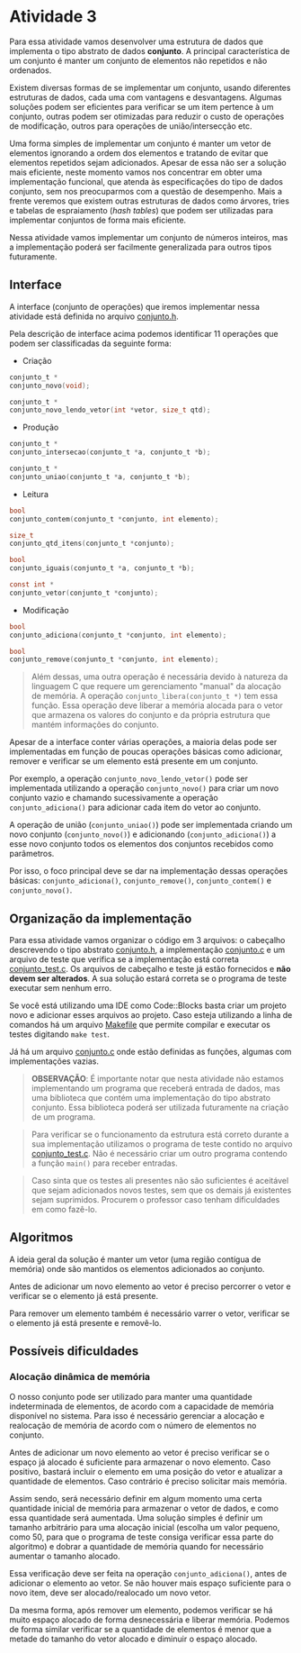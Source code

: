 # Atividade 3

Para essa atividade vamos desenvolver uma estrutura de dados que implementa o tipo abstrato de dados **conjunto**. A principal característica de um conjunto é manter um conjunto de elementos não repetidos e não ordenados.


Existem diversas formas de se implementar um conjunto, usando diferentes estruturas de dados, cada uma com vantagens e desvantagens. Algumas soluções podem ser eficientes para verificar se um item pertence à um conjunto, outras podem ser otimizadas para reduzir o custo de operações de modificação, outros para operações de união/intersecção etc.

Uma forma simples de implementar um conjunto é manter um vetor de elementos ignorando a ordem dos elementos e tratando de evitar que elementos repetidos sejam adicionados. Apesar de essa não ser a solução mais eficiente, neste momento vamos nos concentrar em obter uma implementação funcional, que atenda às especificações do tipo de dados conjunto, sem nos preocuparmos com a questão de desempenho. Mais a frente veremos que existem outras estruturas de dados como árvores, tries e tabelas de espraiamento (*hash tables*) que podem ser utilizadas para implementar conjuntos de forma mais eficiente.

Nessa atividade vamos implementar um conjunto de números inteiros, mas a implementação poderá ser facilmente generalizada para outros tipos futuramente.

## Interface

A interface (conjunto de operações) que iremos implementar nessa atividade está definida no arquivo [conjunto.h](./ed1_conjunto/conjunto.h).

Pela descrição de interface acima podemos identificar 11 operações que podem ser classificadas da seguinte forma:

- Criação

```C
conjunto_t *
conjunto_novo(void);

conjunto_t *
conjunto_novo_lendo_vetor(int *vetor, size_t qtd);
```

- Produção

```C
conjunto_t *
conjunto_intersecao(conjunto_t *a, conjunto_t *b);

conjunto_t *
conjunto_uniao(conjunto_t *a, conjunto_t *b);
```

- Leitura

```C
bool
conjunto_contem(conjunto_t *conjunto, int elemento);

size_t
conjunto_qtd_itens(conjunto_t *conjunto);

bool
conjunto_iguais(conjunto_t *a, conjunto_t *b);

const int *
conjunto_vetor(conjunto_t *conjunto);
```

- Modificação

```C
bool
conjunto_adiciona(conjunto_t *conjunto, int elemento);

bool
conjunto_remove(conjunto_t *conjunto, int elemento);
```

>Além dessas, uma outra operação é necessária devido à natureza da linguagem C que requere um gerenciamento "manual" da alocação de memória. A operação ``conjunto_libera(conjunto_t *)`` tem essa função. Essa operação deve liberar a memória alocada para o vetor que armazena os valores do conjunto e da própria estrutura que mantém informações do conjunto.

Apesar de a interface conter várias operações, a maioria delas pode ser implementadas em função de poucas operações básicas como adicionar, remover e verificar se um elemento está presente em um conjunto.

Por exemplo, a operação ``conjunto_novo_lendo_vetor()`` pode ser implementada utilizando a operação ``conjunto_novo()`` para criar um novo conjunto vazio e chamando sucessivamente a operação ``conjunto_adiciona()`` para adicionar cada item do vetor ao conjunto.

A operação de união (``conjunto_uniao()``) pode ser implementada criando um novo conjunto (``conjunto_novo()``) e adicionando (``conjunto_adiciona()``) a esse novo conjunto todos os elementos dos conjuntos recebidos como parâmetros.

Por isso, o foco principal deve se dar na implementação dessas operações básicas: ``conjunto_adiciona()``, ``conjunto_remove()``, ``conjunto_contem()`` e ``conjunto_novo()``.


## Organização da implementação
Para essa atividade vamos organizar o código em 3 arquivos: o cabeçalho descrevendo o tipo abstrato [conjunto.h](./ed1_conjunto/conjunto.h), a implementação [conjunto.c](./ed1_conjunto/conjunto.c) e um arquivo de teste que verifica se a implementação está correta [conjunto_test.c](./ed1_conjunto/conjunto_test.c). Os arquivos de cabeçalho e teste já estão fornecidos e **não devem ser alterados**. A sua solução estará correta se o programa de teste executar sem nenhum erro.

Se você está utilizando uma IDE como Code::Blocks basta criar um projeto novo e adicionar esses arquivos ao projeto. Caso esteja utilizando a linha de comandos há um arquivo [Makefile](./ed1_conjunto/Makefile) que permite compilar e executar os testes digitando ``make test``.

Já há um arquivo [conjunto.c](./ed1_conjunto/conjunto.c) onde estão definidas as funções, algumas com implementações vazias.


>**OBSERVAÇÃO**: É importante notar que nesta atividade não estamos implementando um programa que receberá entrada de dados, mas uma biblioteca que contém uma implementação do tipo abstrato conjunto. Essa biblioteca poderá ser utilizada futuramente na criação de um programa.

> Para verificar se o funcionamento da estrutura está correto durante a sua implementação utilizamos o programa de teste contido no arquivo [conjunto_test.c](./ed1_conjunto/conjunto_test.c). Não é necessário criar um outro programa contendo a função ``main()`` para receber entradas.

> Caso sinta que os testes ali presentes não são suficientes é aceitável que sejam adicionados novos testes, sem que os demais já existentes sejam suprimidos. Procurem o professor caso tenham dificuldades em como fazê-lo.


## Algoritmos

A ideia geral da solução é manter um vetor (uma região contígua de memória) onde são mantidos os elementos adicionados ao conjunto.

Antes de adicionar um novo elemento ao vetor é preciso percorrer o vetor e verificar se o elemento já está presente.

Para remover um elemento também é necessário varrer o vetor, verificar se o elemento já está presente e removê-lo.



## Possíveis dificuldades


### Alocação dinâmica de memória

O nosso conjunto pode ser utilizado para manter uma quantidade indeterminada de elementos, de acordo com a capacidade de memória disponível no sistema. Para isso é necessário gerenciar a alocação e realocação de memória de acordo com o número de elementos no conjunto.

Antes de adicionar um novo elemento ao vetor é preciso verificar se o espaço já alocado é suficiente para armazenar o novo elemento. Caso positivo, bastará incluir o elemento em uma posição do vetor e atualizar a quantidade de elementos. Caso contrário é preciso solicitar mais memória.

Assim sendo, será necessário definir em algum momento uma certa quantidade inicial de memória para armazenar o vetor de dados, e como essa quantidade será aumentada. Uma solução simples é definir um tamanho arbitrário para uma alocação inicial (escolha um valor pequeno, como 50, para que o programa de teste consiga verificar essa parte do algoritmo) e dobrar a quantidade de memória quando for necessário aumentar o tamanho alocado.

Essa verificação deve ser feita na operação ``conjunto_adiciona()``, antes de adicionar o elemento ao vetor. Se não houver mais espaço suficiente para o novo item, deve ser alocado/realocado um novo vetor.

Da mesma forma, após remover um elemento, podemos verificar se há muito espaço alocado de forma desnecessária e liberar memória. Podemos de forma similar verificar se a quantidade de elementos é menor que a metade do tamanho do vetor alocado e diminuir o espaço alocado.
